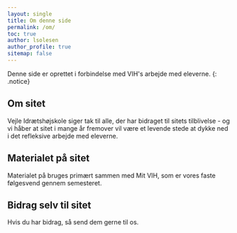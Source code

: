 ```yaml
---
layout: single
title: Om denne side
permalink: /om/
toc: true
author: lsolesen
author_profile: true
sitemap: false
---
```


Denne side er oprettet i forbindelse med VIH's arbejde med eleverne.
{: .notice}

## Om sitet

Vejle Idrætshøjskole siger tak til alle, der har bidraget til sitets tilblivelse - og vi håber at sitet i mange år fremover vil være et levende stede at dykke ned i det refleksive arbejde med eleverne.

## Materialet på sitet

Materialet på bruges primært sammen med Mit VIH, som er vores faste følgesvend gennem semesteret.

## Bidrag selv til sitet

Hvis du har bidrag, så send dem gerne til os.
